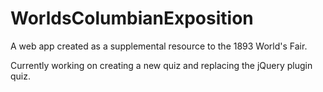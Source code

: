 WorldsColumbianExposition
=========================

A web app created as a supplemental resource to the 1893 World's Fair.

Currently working on creating a new quiz and replacing the jQuery plugin quiz.
